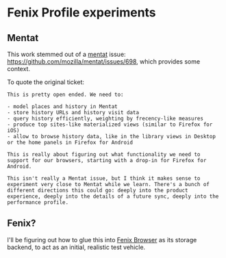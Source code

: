# Fenix Profile experiments
## Mentat
This work stemmed out of a [mentat](https://github.com/mozilla/mentat) issue: https://github.com/mozilla/mentat/issues/698, which provides some context.

To quote the original ticket:
```
This is pretty open ended. We need to:

- model places and history in Mentat
- store history URLs and history visit data
- query history efficiently, weighting by frecency-like measures
- produce top sites-like materialized views (similar to Firefox for iOS)
- allow to browse history data, like in the library views in Desktop or the home panels in Firefox for Android

This is really about figuring out what functionality we need to support for our browsers, starting with a drop-in for Firefox for Android.

This isn't really a Mentat issue, but I think it makes sense to experiment very close to Mentat while we learn. There's a bunch of different directions this could go: deeply into the product experience, deeply into the details of a future sync, deeply into the performance profile.
```

## Fenix?
I'll be figuring out how to glue this into [Fenix Browser](https://github.com/mozilla-mobile/fenix/) as its storage backend, to act as an initial, realistic test vehicle.